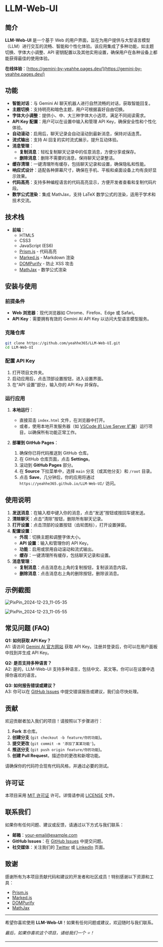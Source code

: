 # LLM-Web-UI


## 简介

**LLM-Web-UI** 是一个基于 Web 的用户界面，旨在为用户提供与大型语言模型（LLM）进行交互的流畅、智能和个性化体验。该应用集成了多种功能，如主题切换、字体大小调整、API 密钥配置以及其他实用设置，确保用户在各种设备上都能获得最佳的使用体验。

**在线体验**：[https://gemini-by-yeahhe.pages.dev/](https://gemini-by-yeahhe.pages.dev/)

## 功能

- **智能对话**：与 Gemini AI 聊天机器人进行自然流畅的对话，获取智能回复。
- **主题切换**：支持明亮和暗色主题，用户可根据喜好自由切换。
- **字体大小调整**：提供小、中、大三种字体大小选项，满足不同阅读需求。
- **API Key 配置**：用户可以在设置中输入和管理 API Key，确保安全性和个性化体验。
- **自动滚动**：启用后，聊天记录会自动滚动到最新消息，保持对话连贯。
- **流式输出**：支持 AI 回复的实时流式展示，提升互动体验。
- **消息管理**：
  - **复制消息**：轻松复制聊天记录中的任意消息，方便分享或保存。
  - **删除消息**：删除不需要的消息，保持聊天记录整洁。
- **缓存清理**：一键清理所有缓存，包括聊天记录和设置，确保隐私和性能。
- **响应式设计**：适配各种屏幕尺寸，确保在手机、平板和桌面设备上均有良好显示效果。
- **代码高亮**：支持多种编程语言的代码高亮显示，方便开发者查看和复制代码片段。
- **数学公式渲染**：集成 MathJax，支持 LaTeX 数学公式的渲染，适用于学术和技术交流。

## 技术栈

- **前端**：
  - HTML5
  - CSS3
  - JavaScript (ES6)
  - [Prism.js](https://prismjs.com/) - 代码高亮
  - [Marked.js](https://marked.js.org/) - Markdown 渲染
  - [DOMPurify](https://github.com/cure53/DOMPurify) - 防止 XSS 攻击
  - [MathJax](https://www.mathjax.org/) - 数学公式渲染

## 安装与使用

### 前提条件

- **Web 浏览器**：现代浏览器如 Chrome、Firefox、Edge 或 Safari。
- **API Key**：需要拥有有效的 Gemini AI API Key 以访问大型语言模型服务。

### 克隆仓库

```bash
git clone https://github.com/yeahhe365/LLM-Web-UI.git
cd LLM-Web-UI
```

### 配置 API Key

1. 打开项目文件夹。
2. 启动应用后，点击顶部设置按钮，进入设置界面。
3. 在“API 设置”部分，输入你的 API Key 并保存。

### 运行应用

1. **本地运行**：
   - 直接双击 `index.html` 文件，在浏览器中打开。
   - 或者，使用本地开发服务器（如 [VSCode 的 Live Server 扩展](https://marketplace.visualstudio.com/items?itemName=ritwickdey.LiveServer)）运行项目，以确保所有功能正常工作。

2. **部署到 GitHub Pages**：

   1. 确保你已将代码推送到 GitHub 仓库。
   2. 在 GitHub 仓库页面，点击 **Settings**。
   3. 滚动到 **GitHub Pages** 部分。
   4. 在 **Source** 下拉菜单中，选择 `main` 分支（或其他分支）和 `/root` 目录。
   5. 点击 **Save**，几分钟后，你的应用将通过 `https://yeahhe365.github.io/LLM-Web-UI/` 访问。

## 使用说明

1. **发送消息**：在输入框中键入你的消息，点击“发送”按钮或按回车键发送。
2. **清除聊天**：点击“清除”按钮，删除所有聊天记录。
3. **打开设置**：点击顶部的设置按钮（齿轮图标），打开设置弹窗。
4. **配置设置**：
   - **外观**：切换主题和调整字体大小。
   - **API 设置**：输入和管理你的 API Key。
   - **功能**：启用或禁用自动滚动和流式输出。
   - **缓存**：一键清理所有缓存，包括聊天记录和设置。
5. **消息管理**：
   - **复制消息**：点击消息右上角的复制按钮，复制该消息内容。
   - **删除消息**：点击消息右上角的删除按钮，删除该消息。

## 示例截图

<!-- 请将以下图片链接替换为您项目中的实际截图链接 -->

![PixPin_2024-12-23_11-05-35](https://github.com/user-attachments/assets/2191167e-6f31-4def-bb68-5d885e728954)


![PixPin_2024-12-23_11-05-55](https://github.com/user-attachments/assets/be5f2fc2-8deb-489c-a4eb-f4d96e933d1b)


## 常见问题 (FAQ)

**Q1: 如何获取 API Key？**  
A1: 请访问 [Gemini AI 官方网站](https://www.yourserviceprovider.com) 获取 API Key。注册并登录后，你可以在用户面板中找到并生成 API Key。

**Q2: 是否支持多种语言？**  
A2: 是的，LLM-Web-UI 支持多种语言，包括中文、英文等。你可以在设置中选择你喜欢的语言。

**Q3: 如何报告错误或建议？**  
A3: 你可以在 [GitHub Issues](https://github.com/yeahhe365/LLM-Web-UI/issues) 中提交错误报告或建议，我们会尽快处理。

## 贡献

欢迎贡献者加入我们的项目！请按照以下步骤进行：

1. **Fork** 本仓库。
2. **创建分支** (`git checkout -b feature/你的功能`)。
3. **提交更改** (`git commit -m '添加了某某功能'`)。
4. **推送分支** (`git push origin feature/你的功能`)。
5. **创建 Pull Request**，描述你的更改和新增功能。

请确保你的代码符合现有代码风格，并通过必要的测试。

## 许可证

本项目采用 [MIT 许可证](https://github.com/yeahhe365/LLM-Web-UI/blob/main/LICENSE) 许可。详情请参阅 [LICENSE](https://github.com/yeahhe365/LLM-Web-UI/blob/main/LICENSE) 文件。

## 联系我们

如果你有任何问题、建议或反馈，请通过以下方式与我们联系：

- **邮箱**：your-email@example.com <!-- 请替换为您的实际邮箱 -->
- **GitHub Issues**：在 [GitHub Issues](https://github.com/yeahhe365/LLM-Web-UI/issues) 中提交问题。
- **社交媒体**：关注我们的 [Twitter](https://twitter.com/yourprofile) 或 [LinkedIn](https://www.linkedin.com/in/yourprofile/) 页面。<!-- 请替换为您的实际社交媒体链接 -->

## 致谢

感谢所有为本项目贡献代码和建议的开发者和社区成员！特别感谢以下资源和工具：

- [Prism.js](https://prismjs.com/)
- [Marked.js](https://marked.js.org/)
- [DOMPurify](https://github.com/cure53/DOMPurify)
- [MathJax](https://www.mathjax.org/)

---

希望你喜欢使用 **LLM-Web-UI**！如果有任何问题或建议，欢迎随时与我们联系。

*最后，如果你喜欢这个项目，请给我们一个 ⭐️！*



---
